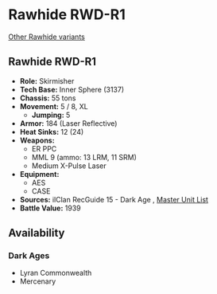 # Rawhide RWD-R1 

[Other Rawhide variants](../rawhide.md) 

## Rawhide RWD-R1 

- **Role:** Skirmisher 
- **Tech Base:** Inner Sphere (3137) 
- **Chassis:** 55 tons 
- **Movement:** 5 / 8, XL 
  - **Jumping:** 5 
- **Armor:** 184 (Laser Reflective) 
- **Heat Sinks:** 12 (24) 
- **Weapons:** 
  - ER PPC 
  - MML 9 (ammo: 13 LRM, 11 SRM) 
  - Medium X-Pulse Laser 
- **Equipment:** 
  - AES 
  - CASE 
- **Sources:** ilClan RecGuide 15 - Dark Age , [Master Unit List](http://masterunitlist.info/Unit/Details/8189/rawhide-rwd-r1) 
- **Battle Value:** 1939 

## Availability 

### Dark Ages 

- Lyran Commonwealth 
- Mercenary 

